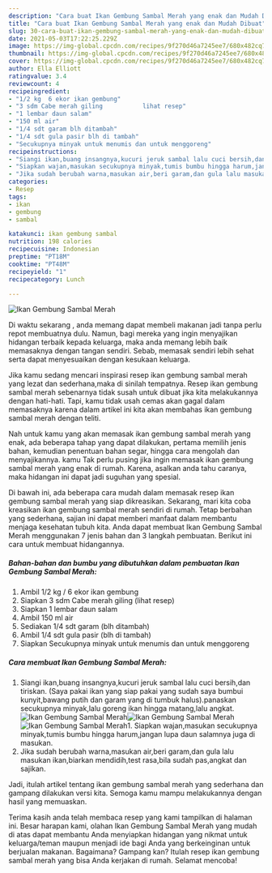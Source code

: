 ```yaml
---
description: "Cara buat Ikan Gembung Sambal Merah yang enak dan Mudah Dibuat"
title: "Cara buat Ikan Gembung Sambal Merah yang enak dan Mudah Dibuat"
slug: 30-cara-buat-ikan-gembung-sambal-merah-yang-enak-dan-mudah-dibuat
date: 2021-05-03T17:22:25.229Z
image: https://img-global.cpcdn.com/recipes/9f270d46a7245ee7/680x482cq70/ikan-gembung-sambal-merah-foto-resep-utama.jpg
thumbnail: https://img-global.cpcdn.com/recipes/9f270d46a7245ee7/680x482cq70/ikan-gembung-sambal-merah-foto-resep-utama.jpg
cover: https://img-global.cpcdn.com/recipes/9f270d46a7245ee7/680x482cq70/ikan-gembung-sambal-merah-foto-resep-utama.jpg
author: Ella Elliott
ratingvalue: 3.4
reviewcount: 4
recipeingredient:
- "1/2 kg  6 ekor ikan gembung"
- "3 sdm Cabe merah giling           lihat resep"
- "1 lembar daun salam"
- "150 ml air"
- "1/4 sdt garam blh ditambah"
- "1/4 sdt gula pasir blh di tambah"
- "Secukupnya minyak untuk menumis dan untuk menggoreng"
recipeinstructions:
- "Siangi ikan,buang insangnya,kucuri jeruk sambal lalu cuci bersih,dan tiriskan. (Saya pakai ikan yang siap pakai yang sudah saya bumbui kunyit,bawang putih dan garam yang di tumbuk halus).panaskan secukupnya minyak,lalu goreng ikan hingga matang,lalu angkat."
- "Siapkan wajan,masukan secukupnya minyak,tumis bumbu hingga harum,jangan lupa daun salamnya juga di masukan."
- "Jika sudah berubah warna,masukan air,beri garam,dan gula lalu masukan ikan,biarkan mendidih,test rasa,bila sudah pas,angkat dan sajikan."
categories:
- Resep
tags:
- ikan
- gembung
- sambal

katakunci: ikan gembung sambal 
nutrition: 198 calories
recipecuisine: Indonesian
preptime: "PT18M"
cooktime: "PT48M"
recipeyield: "1"
recipecategory: Lunch

---
```



![Ikan Gembung Sambal Merah](https://img-global.cpcdn.com/recipes/9f270d46a7245ee7/680x482cq70/ikan-gembung-sambal-merah-foto-resep-utama.jpg)

Di waktu  sekarang , anda memang dapat membeli makanan jadi tanpa perlu repot membuatnya dulu. Namun, bagi mereka yang ingin menyajikan hidangan terbaik kepada keluarga, maka anda memang lebih baik memasaknya dengan tangan sendiri. Sebab, memasak sendiri lebih sehat serta dapat menyesuaikan dengan kesukaan keluarga.

Jika kamu sedang mencari inspirasi resep ikan gembung sambal merah yang lezat dan sederhana,maka di sinilah tempatnya. Resep ikan gembung sambal merah  sebenarnya tidak susah untuk dibuat jika kita melakukannya dengan hati-hati. Tapi, kamu tidak usah cemas akan gagal dalam memasaknya 
karena dalam artikel ini kita akan membahas ikan gembung sambal merah dengan teliti.  



Nah untuk kamu yang akan memasak ikan gembung sambal merah yang enak, ada beberapa tahap yang dapat dilakukan, pertama memilih jenis bahan, kemudian penentuan bahan segar, hingga cara mengolah dan menyajikannya. kamu Tak perlu pusing jika ingin memasak ikan gembung sambal merah yang enak di rumah. Karena, asalkan anda  tahu caranya, maka hidangan ini dapat jadi suguhan yang spesial.

Di bawah ini, ada beberapa cara mudah dalam memasak resep ikan gembung sambal merah yang siap dikreasikan. Sekarang, mari kita coba kreasikan ikan gembung sambal merah sendiri di rumah. Tetap berbahan yang sederhana, sajian ini dapat memberi manfaat dalam membantu menjaga kesehatan tubuh kita. Anda dapat membuat Ikan Gembung Sambal Merah menggunakan 7 jenis bahan dan 3 langkah pembuatan. Berikut ini cara untuk membuat hidangannya.

<!--inarticleads1-->

##### Bahan-bahan dan bumbu yang dibutuhkan dalam pembuatan Ikan Gembung Sambal Merah:

1. Ambil 1/2 kg / 6 ekor ikan gembung
1. Siapkan 3 sdm Cabe merah giling           (lihat resep)
1. Siapkan 1 lembar daun salam
1. Ambil 150 ml air
1. Sediakan 1/4 sdt garam (blh ditambah)
1. Ambil 1/4 sdt gula pasir (blh di tambah)
1. Siapkan Secukupnya minyak untuk menumis dan untuk menggoreng




<!--inarticleads2-->

##### Cara membuat Ikan Gembung Sambal Merah:

1. Siangi ikan,buang insangnya,kucuri jeruk sambal lalu cuci bersih,dan tiriskan. (Saya pakai ikan yang siap pakai yang sudah saya bumbui kunyit,bawang putih dan garam yang di tumbuk halus).panaskan secukupnya minyak,lalu goreng ikan hingga matang,lalu angkat.
<img src="https://img-global.cpcdn.com/steps/e2d89ed7b8ff7856/160x128cq70/ikan-gembung-sambal-merah-langkah-memasak-1-foto.jpg" alt="Ikan Gembung Sambal Merah"><img src="https://img-global.cpcdn.com/steps/c53473aec91fe2f6/160x128cq70/ikan-gembung-sambal-merah-langkah-memasak-1-foto.jpg" alt="Ikan Gembung Sambal Merah"><img src="https://img-global.cpcdn.com/steps/129111b26ba50dbf/160x128cq70/ikan-gembung-sambal-merah-langkah-memasak-1-foto.jpg" alt="Ikan Gembung Sambal Merah">1. Siapkan wajan,masukan secukupnya minyak,tumis bumbu hingga harum,jangan lupa daun salamnya juga di masukan.
1. Jika sudah berubah warna,masukan air,beri garam,dan gula lalu masukan ikan,biarkan mendidih,test rasa,bila sudah pas,angkat dan sajikan.




Jadi, itulah artikel tentang  ikan gembung sambal merah  yang sederhana dan gampang dilakukan versi kita. Semoga kamu mampu melakukannya dengan hasil yang memuaskan. 

Terima kasih anda telah membaca resep yang kami tampilkan di halaman ini. Besar harapan kami, olahan  Ikan Gembung Sambal Merah yang mudah di atas dapat membantu Anda menyiapkan hidangan yang nikmat untuk keluarga/teman maupun menjadi ide bagi Anda yang berkeinginan untuk berjualan makanan. Bagaimana? Gampang kan? Itulah resep ikan gembung sambal merah yang bisa Anda kerjakan di rumah. Selamat mencoba!

